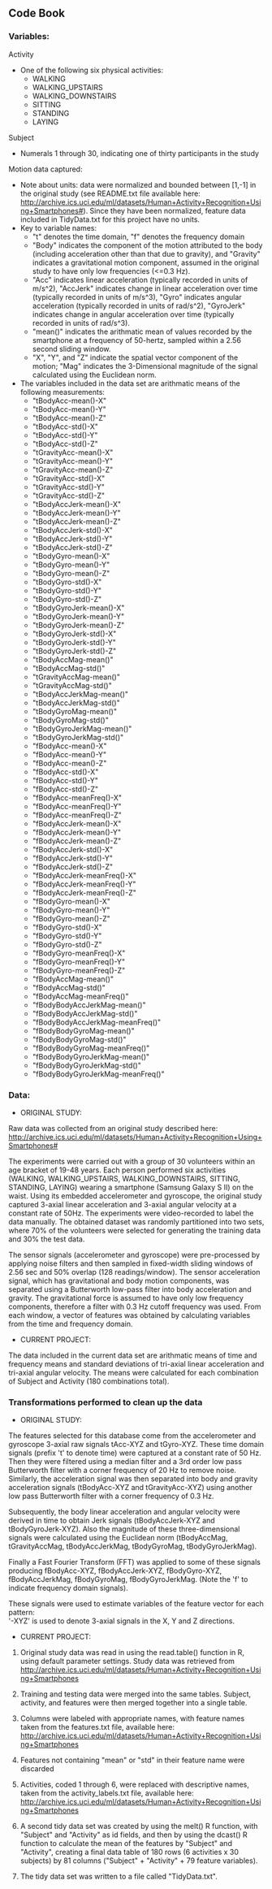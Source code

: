 ## Code Book

### Variables:

Activity
 - One of the following six physical activities: 
   - WALKING
   - WALKING_UPSTAIRS
   - WALKING_DOWNSTAIRS
   - SITTING
   - STANDING
   - LAYING

Subject
 - Numerals 1 through 30, indicating one of thirty participants in the study

Motion data captured:
 - Note about units: data were normalized and bounded between [1,-1] in the original study (see README.txt file available here: http://archive.ics.uci.edu/ml/datasets/Human+Activity+Recognition+Using+Smartphones#). Since they have been normalized, feature data included in TidyData.txt for this project have no units.
 - Key to variable names:
   - "t" denotes the time domain, "f" denotes the frequency domain
   - "Body" indicates the component of the motion attributed to the body (including acceleration other than that due to gravity), and "Gravity" indicates a gravitational motion component, assumed in the original study to have only low frequencies (<=0.3 Hz).
   - "Acc" indicates linear acceleration (typically recorded in units of m/s^2), "AccJerk" indicates change in linear acceleration over time (typically recorded in units of m/s^3), "Gyro" indicates angular acceleration (typically recorded in units of rad/s^2), "GyroJerk" indicates change in angular acceleration over time (typically recorded in units of rad/s^3).
   - "mean()" indicates the arithmatic mean of values recorded by the smartphone at a frequency of 50-hertz, sampled within a 2.56 second sliding window.
   - "X", "Y", and "Z" indicate the spatial vector component of the motion; "Mag" indicates the 3-Dimensional magnitude of the signal calculated using the Euclidean norm. 
 - The variables included in the data set are arithmatic means of the following measurements:
   - "tBodyAcc-mean()-X" 
   - "tBodyAcc-mean()-Y"
   - "tBodyAcc-mean()-Z"
   - "tBodyAcc-std()-X"   
   - "tBodyAcc-std()-Y"
   - "tBodyAcc-std()-Z"
   - "tGravityAcc-mean()-X"
   - "tGravityAcc-mean()-Y"
   - "tGravityAcc-mean()-Z"
   - "tGravityAcc-std()-X"
   - "tGravityAcc-std()-Y"
   - "tGravityAcc-std()-Z"
   - "tBodyAccJerk-mean()-X"
   - "tBodyAccJerk-mean()-Y"
   - "tBodyAccJerk-mean()-Z"
   - "tBodyAccJerk-std()-X"
   - "tBodyAccJerk-std()-Y"
   - "tBodyAccJerk-std()-Z"
   - "tBodyGyro-mean()-X"
   - "tBodyGyro-mean()-Y"
   - "tBodyGyro-mean()-Z"
   - "tBodyGyro-std()-X"
   - "tBodyGyro-std()-Y"
   - "tBodyGyro-std()-Z"
   - "tBodyGyroJerk-mean()-X"
   - "tBodyGyroJerk-mean()-Y"
   - "tBodyGyroJerk-mean()-Z"
   - "tBodyGyroJerk-std()-X"
   - "tBodyGyroJerk-std()-Y"
   - "tBodyGyroJerk-std()-Z"
   - "tBodyAccMag-mean()"
   - "tBodyAccMag-std()"
   - "tGravityAccMag-mean()"
   - "tGravityAccMag-std()"
   - "tBodyAccJerkMag-mean()"
   - "tBodyAccJerkMag-std()"          
   - "tBodyGyroMag-mean()"
   - "tBodyGyroMag-std()"
   - "tBodyGyroJerkMag-mean()"
   - "tBodyGyroJerkMag-std()"
   - "fBodyAcc-mean()-X"
   - "fBodyAcc-mean()-Y"
   - "fBodyAcc-mean()-Z"
   - "fBodyAcc-std()-X"   
   - "fBodyAcc-std()-Y"
   - "fBodyAcc-std()-Z"
   - "fBodyAcc-meanFreq()-X"
   - "fBodyAcc-meanFreq()-Y"
   - "fBodyAcc-meanFreq()-Z"
   - "fBodyAccJerk-mean()-X"
   - "fBodyAccJerk-mean()-Y"           
   - "fBodyAccJerk-mean()-Z"          
   - "fBodyAccJerk-std()-X"
   - "fBodyAccJerk-std()-Y"
   - "fBodyAccJerk-std()-Z"
   - "fBodyAccJerk-meanFreq()-X"      
   - "fBodyAccJerk-meanFreq()-Y"
   - "fBodyAccJerk-meanFreq()-Z"
   - "fBodyGyro-mean()-X"
   - "fBodyGyro-mean()-Y" 
   - "fBodyGyro-mean()-Z"
   - "fBodyGyro-std()-X"
   - "fBodyGyro-std()-Y"
   - "fBodyGyro-std()-Z"  
   - "fBodyGyro-meanFreq()-X"
   - "fBodyGyro-meanFreq()-Y"
   - "fBodyGyro-meanFreq()-Z"
   - "fBodyAccMag-mean()" 
   - "fBodyAccMag-std()"
   - "fBodyAccMag-meanFreq()"
   - "fBodyBodyAccJerkMag-mean()"
   - "fBodyBodyAccJerkMag-std()"      
   - "fBodyBodyAccJerkMag-meanFreq()"
   - "fBodyBodyGyroMag-mean()"
   - "fBodyBodyGyroMag-std()"
   - "fBodyBodyGyroMag-meanFreq()"    
   - "fBodyBodyGyroJerkMag-mean()"
   - "fBodyBodyGyroJerkMag-std()"
   - "fBodyBodyGyroJerkMag-meanFreq()"

### Data:

 - ORIGINAL STUDY:

Raw data was collected from an original study described here: http://archive.ics.uci.edu/ml/datasets/Human+Activity+Recognition+Using+Smartphones#

The experiments were carried out with a group of 30 volunteers within an age bracket of 19-48 years. Each person performed six activities (WALKING, WALKING_UPSTAIRS, WALKING_DOWNSTAIRS, SITTING, STANDING, LAYING) wearing a smartphone (Samsung Galaxy S II) on the waist. Using its embedded accelerometer and gyroscope, the original study captured 3-axial linear acceleration and 3-axial angular velocity at a constant rate of 50Hz. The experiments were video-recorded to label the data manually. The obtained dataset was randomly partitioned into two sets, where 70% of the volunteers were selected for generating the training data and 30% the test data.

The sensor signals (accelerometer and gyroscope) were pre-processed by applying noise filters and then sampled in fixed-width sliding windows of 2.56 sec and 50% overlap (128 readings/window). The sensor acceleration signal, which has gravitational and body motion components, was separated using a Butterworth low-pass filter into body acceleration and gravity. The gravitational force is assumed to have only low frequency components, therefore a filter with 0.3 Hz cutoff frequency was used. From each window, a vector of features was obtained by calculating variables from the time and frequency domain.


 - CURRENT PROJECT:

The data included in the current data set are arithmatic means of time and frequency means and standard deviations of tri-axial linear acceleration and tri-axial angular velocity. The means were calculated for each combination of Subject and Activity (180 combinations total).


### Transformations performed to clean up the data

 - ORIGINAL STUDY:

The features selected for this database come from the accelerometer and gyroscope 3-axial raw signals tAcc-XYZ and tGyro-XYZ. These time domain signals (prefix 't' to denote time) were captured at a constant rate of 50 Hz. Then they were filtered using a median filter and a 3rd order low pass Butterworth filter with a corner frequency of 20 Hz to remove noise. Similarly, the acceleration signal was then separated into body and gravity acceleration signals (tBodyAcc-XYZ and tGravityAcc-XYZ) using another low pass Butterworth filter with a corner frequency of 0.3 Hz. 

Subsequently, the body linear acceleration and angular velocity were derived in time to obtain Jerk signals (tBodyAccJerk-XYZ and tBodyGyroJerk-XYZ). Also the magnitude of these three-dimensional signals were calculated using the Euclidean norm (tBodyAccMag, tGravityAccMag, tBodyAccJerkMag, tBodyGyroMag, tBodyGyroJerkMag). 

Finally a Fast Fourier Transform (FFT) was applied to some of these signals producing fBodyAcc-XYZ, fBodyAccJerk-XYZ, fBodyGyro-XYZ, fBodyAccJerkMag, fBodyGyroMag, fBodyGyroJerkMag. (Note the 'f' to indicate frequency domain signals). 

These signals were used to estimate variables of the feature vector for each pattern:  
'-XYZ' is used to denote 3-axial signals in the X, Y and Z directions.

 - CURRENT PROJECT:

1. Original study data was read in using the read.table() function in R, using default parameter settings. Study data was retrieved from http://archive.ics.uci.edu/ml/datasets/Human+Activity+Recognition+Using+Smartphones

2. Training and testing data were merged into the same tables. Subject, activity, and features were then merged together into a single table.

3. Columns were labeled with appropriate names, with feature names taken from the features.txt file, available here: http://archive.ics.uci.edu/ml/datasets/Human+Activity+Recognition+Using+Smartphones

4. Features not containing "mean" or "std" in their feature name were discarded

5. Activities, coded 1 through 6, were replaced with descriptive names, taken from the activity_labels.txt file, available here: http://archive.ics.uci.edu/ml/datasets/Human+Activity+Recognition+Using+Smartphones

6. A second tidy data set was created by using the melt() R function, with "Subject" and "Activity" as id fields, and then by using the dcast() R function to calculate the mean of the features by "Subject" and "Activity", creating a final data table of 180 rows (6 activities x 30 subjects) by 81 columns ("Subject" + "Activity" + 79 feature variables).

7. The tidy data set was written to a file called "TidyData.txt".